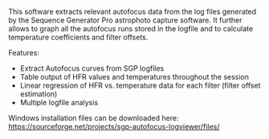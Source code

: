 This software extracts relevant autofocus data from the log files generated by the Sequence Generator Pro astrophoto capture software. It further allows to graph all the autofocus runs stored in the logfile and to calculate temperature coefficients and filter offsets.

Features:

- Extract Autofocus curves from SGP logfiles
- Table output of HFR values and temperatures throughout the session
- Linear regression of HFR vs. temperature data for each filter (filter offset estimation)
- Multiple logfile analysis

Windows installation files can be downloaded here: https://sourceforge.net/projects/sgp-autofocus-logviewer/files/
